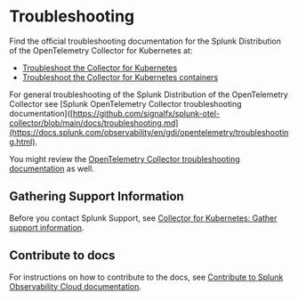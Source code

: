 # Troubleshooting

Find the official troubleshooting documentation for the Splunk Distribution of the OpenTelemetry Collector for Kubernetes at:

* [Troubleshoot the Collector for Kubernetes](https://docs.splunk.com/observability/en/gdi/opentelemetry/collector-kubernetes/troubleshoot-k8s.html)
* [Troubleshoot the Collector for Kubernetes containers](https://docs.splunk.com/observability/en/gdi/opentelemetry/collector-kubernetes/troubleshoot-k8s-container.html)

For general troubleshooting of the Splunk Distribution of the OpenTelemetry Collector see [Splunk OpenTelemetry Collector troubleshooting documentation]([https://github.com/signalfx/splunk-otel-collector/blob/main/docs/troubleshooting.md](https://docs.splunk.com/observability/en/gdi/opentelemetry/troubleshooting.html).

You might review the [OpenTelemetry Collector troubleshooting documentation](https://github.com/open-telemetry/opentelemetry-collector/blob/main/docs/troubleshooting.md) as well.

## Gathering Support Information

Before you contact Splunk Support, see [Collector for Kubernetes: Gather support information](https://docs.splunk.com/observability/en/gdi/opentelemetry/collector-kubernetes/kubernetes-support.html).

## Contribute to docs

For instructions on how to contribute to the docs, see [Contribute to Splunk Observability Cloud documentation]([https://docs.splunk.com/observability/en/get-started/contribute.html).

